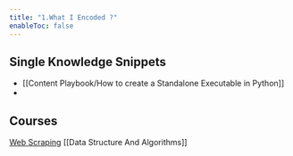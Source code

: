 ```yaml
---
title: "1.What I Encoded ?"
enableToc: false
---
```

## Single Knowledge Snippets

* [[Content Playbook/How to create a Standalone Executable in Python]]
* 


## Courses
[Web Scraping](notes/Web%20Scraping/)
[[Data Structure And Algorithms]]